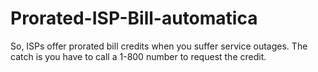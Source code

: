 # Prorated-ISP-Bill-automatica
So, ISPs offer prorated bill credits when you suffer service outages. The catch is you have to call a 1-800 number to request the credit. 

